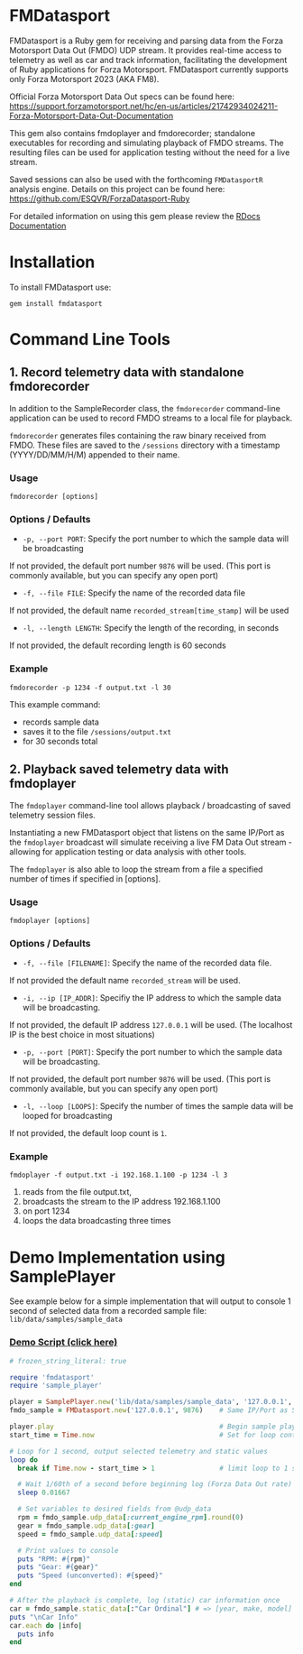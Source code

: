 # FMDatasport

FMDatasport is a Ruby gem for receiving and parsing data from the Forza Motorsport Data Out (FMDO) UDP stream.
It provides real-time access to telemetry as well as car and track information, facilitating the development of Ruby
applications for Forza Motorsport. FMDatasport currently supports only Forza Motorsport 2023 (AKA FM8).

Official Forza Motorsport Data Out specs can be found here:
https://support.forzamotorsport.net/hc/en-us/articles/21742934024211-Forza-Motorsport-Data-Out-Documentation

This gem also contains fmdoplayer and fmdorecorder; standalone executables for recording and simulating playback of FMDO
streams. The resulting files can be used for application testing without the need for a live stream.

Saved sessions can also be used with the forthcoming `FMDatasportR` analysis engine. Details on this project can be
found here: https://github.com/ESQVR/ForzaDatasport-Ruby

For detailed information on using this gem please review the [RDocs Documentation](https://esqvr.github.io/FMDatasport/)

# Installation
To install FMDatasport use:

  ```
  gem install fmdatasport
  ```

# Command Line Tools

## 1. Record telemetry data with standalone fmdorecorder
In addition to the SampleRecorder class, the `fmdorecorder` command-line application can be used to record FMDO streams
to a local file for playback.

`fmdorecorder` generates files containing the raw binary received from FMDO. These files are saved to the `/sessions`
directory with a timestamp (YYYY/DD/MM/H/M) appended to their name.

### Usage

```
fmdorecorder [options]
```

### Options / Defaults

- `-p, --port PORT`: Specify the port number to which the sample data will be broadcasting

If not provided, the default port number `9876` will be used.
(This port is commonly available, but you can specify any open port)

- `-f, --file FILE`: Specify the name of the recorded data file

If not provided, the default name `recorded_stream[time_stamp]` will be used

- `-l, --length LENGTH`: Specify the length of the recording, in seconds

If not provided, the default recording length is 60 seconds

### Example

```
fmdorecorder -p 1234 -f output.txt -l 30
```
This example command:
- records sample data
- saves it to the file `/sessions/output.txt`
- for 30 seconds total

## 2. Playback saved telemetry data with fmdoplayer
The `fmdoplayer` command-line tool allows playback / broadcasting of saved telemetry session files.

Instantiating a new FMDatasport object that listens on the same IP/Port as the `fmdoplayer` broadcast will simulate
receiving a live FM Data Out stream - allowing for application testing or data analysis with other tools.

The `fmdoplayer` is also able to loop the stream from a file a specified number of times if specified in [options].
### Usage

```
fmdoplayer [options]
```

### Options / Defaults

- `-f, --file [FILENAME]`: Specify the name of the recorded data file.

If not provided the default name `recorded_stream` will be used.

- `-i, --ip [IP_ADDR]`: Specifiy the IP address to which the sample data will be broadcasting.

If not provided, the default IP address `127.0.0.1` will be used.
(The localhost IP is the best choice in most situations)

- `-p, --port [PORT]`: Specify the port number to which the sample data will be broadcasting.

If not provided, the default port number `9876` will be used.
(This port is commonly available, but you can specify any open port)

- `-l, --loop [LOOPS]`: Specify the number of times the sample data will be looped for broadcasting

If not provided, the default loop count is `1`.

### Example

```
fmdoplayer -f output.txt -i 192.168.1.100 -p 1234 -l 3
```

1. reads from the file output.txt,
2. broadcasts the stream to the IP address 192.168.1.100
3. on port 1234
4. loops the data broadcasting three times



# Demo Implementation using SamplePlayer

See example below for a simple implementation that will output to console 1 second of selected data
from a recorded sample file: `lib/data/samples/sample_data`

### [Demo Script (click here)](lib/data/samples/demo.rb)

```ruby
# frozen_string_literal: true

require 'fmdatasport'
require 'sample_player'

player = SamplePlayer.new('lib/data/samples/sample_data', '127.0.0.1', 9876)
fmdo_sample = FMDatasport.new('127.0.0.1', 9876)    # Same IP/Port as SamplePlayer

player.play                                         # Begin sample playback
start_time = Time.now                               # Set for loop control

# Loop for 1 second, output selected telemetry and static values
loop do
  break if Time.now - start_time > 1                # limit loop to 1 second

  # Wait 1/60th of a second before beginning log (Forza Data Out rate)
  sleep 0.01667

  # Set variables to desired fields from @udp_data
  rpm = fmdo_sample.udp_data[:current_engine_rpm].round(0)
  gear = fmdo_sample.udp_data[:gear]
  speed = fmdo_sample.udp_data[:speed]

  # Print values to console
  puts "RPM: #{rpm}"
  puts "Gear: #{gear}"
  puts "Speed (unconverted): #{speed}"
end

# After the playback is complete, log (static) car information once
car = fmdo_sample.static_data[:"Car Ordinal"] # => [year, make, model]
puts "\nCar Info"
car.each do |info|
  puts info
end
```
